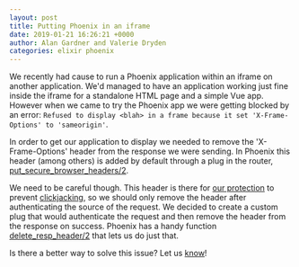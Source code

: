 ```yaml
---
layout: post
title: Putting Phoenix in an iframe
date: 2019-01-21 16:26:21 +0000
author: Alan Gardner and Valerie Dryden
categories: elixir phoenix
---
```


We recently had cause to run a Phoenix application within an iframe on another application. We'd managed to have an application working just fine inside the iframe for a standalone HTML page and a simple Vue app. However when we came to try the Phoenix app we were getting blocked by an error: `Refused to display <blah> in a frame because it set 'X-Frame-Options' to 'sameorigin'`.

In order to get our application to display we needed to remove the 'X-Frame-Options' header from the response we were sending. In Phoenix this header (among others) is added by default through a plug in the router, [put_secure_browser_headers/2](https://hexdocs.pm/phoenix/Phoenix.Controller.html#put_secure_browser_headers/2).

We need to be careful though. This header is there for [our protection](https://responsivedesign.is/articles/xframe-options/) to prevent [clickjacking](https://www.owasp.org/index.php/Clickjacking), so we should only remove the header after authenticating the source of the request. We decided to create a custom plug that would authenticate the request and then remove the header from the response on success. Phoenix has a handy function [delete_resp_header/2](https://hexdocs.pm/plug/Plug.Conn.html#delete_resp_header/2) that lets us do just that.

Is there a better way to solve this issue? Let us [know](https://twitter.com/cultivatehq)!
